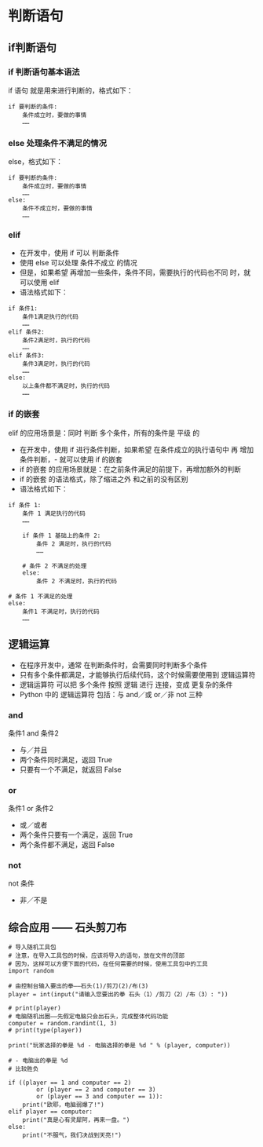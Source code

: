 # 判断语句
## if判断语句
### if 判断语句基本语法
if 语句 就是用来进行判断的，格式如下：
```
if 要判断的条件:
    条件成立时，要做的事情
    ……
```
### else 处理条件不满足的情况
else，格式如下：
```
if 要判断的条件:
    条件成立时，要做的事情
    ……
else:
    条件不成立时，要做的事情
    ……
```
### elif
- 在开发中，使用 if 可以 判断条件
- 使用 else 可以处理 条件不成立 的情况
- 但是，如果希望 再增加一些条件，条件不同，需要执行的代码也不同 时，就可以使用 elif
- 语法格式如下：

```
if 条件1:
    条件1满足执行的代码
    ……
elif 条件2:
    条件2满足时，执行的代码
    ……
elif 条件3:
    条件3满足时，执行的代码
    ……
else:
    以上条件都不满足时，执行的代码
    ……
```
### if 的嵌套
elif 的应用场景是：同时 判断 多个条件，所有的条件是 平级 的
- 在开发中，使用 if 进行条件判断，如果希望 在条件成立的执行语句中 再 增加条件判断，- 就可以使用 if 的嵌套
- if 的嵌套 的应用场景就是：在之前条件满足的前提下，再增加额外的判断
- if 的嵌套 的语法格式，除了缩进之外 和之前的没有区别
- 语法格式如下：

```
if 条件 1:
    条件 1 满足执行的代码
    ……
    
    if 条件 1 基础上的条件 2:
        条件 2 满足时，执行的代码
        ……    
        
    # 条件 2 不满足的处理
    else:
        条件 2 不满足时，执行的代码
        
# 条件 1 不满足的处理
else:
    条件1 不满足时，执行的代码
    ……
```

## 逻辑运算
- 在程序开发中，通常 在判断条件时，会需要同时判断多个条件
- 只有多个条件都满足，才能够执行后续代码，这个时候需要使用到 逻辑运算符
- 逻辑运算符 可以把 多个条件 按照 逻辑 进行 连接，变成 更复杂的条件
- Python 中的 逻辑运算符 包括：与 and／或 or／非 not 三种
### and
条件1 and 条件2
- 与／并且
- 两个条件同时满足，返回 True
- 只要有一个不满足，就返回 False
### or
条件1 or 条件2
- 或／或者
- 两个条件只要有一个满足，返回 True
- 两个条件都不满足，返回 False
### not
not 条件
- 非／不是

## 综合应用 —— 石头剪刀布
```
# 导入随机工具包
# 注意，在导入工具包的时候，应该将导入的语句，放在文件的顶部
# 因为，这样可以方便下面的代码，在任何需要的时候，使用工具包中的工具
import random

# 由控制台输入要出的拳——石头(1)/剪刀(2)/布(3)
player = int(input("请输入您要出的拳 石头（1）/剪刀（2）/布（3）: "))

# print(player)
# 电脑随机出圈——先假定电脑只会出石头，完成整体代码功能
computer = random.randint(1, 3)
# print(type(player))

print("玩家选择的拳是 %d - 电脑选择的拳是 %d " % (player, computer))

# - 电脑出的拳是 %d
# 比较胜负

if ((player == 1 and computer == 2)
        or (player == 2 and computer == 3)
        or (player == 3 and computer == 1)):
    print("欧耶，电脑弱爆了!")
elif player == computer:
    print("真是心有灵犀阿，再来一盘。")
else:
    print("不服气，我们决战到天亮!")
```
